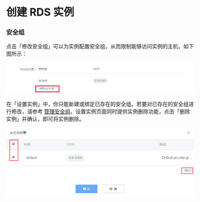 # 创建 RDS 实例




### 安全组

点击「修改安全组」可以为实例配置安全组，从而限制能够访问实例的主机，如下图所示：

![](../image/RDS-修改-安全组-入口.png)

在「设置实例」中，你只能新建或绑定已存在的安全组。若要对已存在的安全组进行修改，请参考 [管理安全组](http://support.c.163.com/md.html#!平台服务/数据库/使用指南/安全组管理.md)。设置实例页面同时提供实例删除功能，点击「删除实例」并确认，即可将实例删除。

![](../image/RDS-修改-安全组.png)